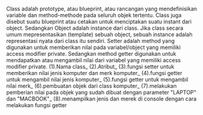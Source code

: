 Class adalah prototype, atau blueprint, atau rancangan yang mendefinisikan variable dan method-methode pada seluruh objek tertentu. Class juga disebut suatu blueprint atau cetakan untuk menciptakan suatu instant dari  object. Sedangkan Object adalah instance dari class. Jika class secara umum mepresentasikan (template) sebuah object, sebuah instance adalah representasi nyata dari class itu sendiri.
Setter adalah method yang digunakan untuk memberikan nilai pada variabel/object yang memiliki access modifier private. Sedangkan method getter digunakan untuk mendapatkan atau mengambil nilai dari variabel yang memiliki access modifier private.
(1).Nama class_ (2).Atribut_ (3).fungsi setter untuk memberikan nilai jenis komputer dan merk komputer_ (4).fungsi getter untuk mengambil nilai jenis komputer_ (5).fungsi getter untuk mengambil nilai merk_ (6).pembuatan objek dari class komputer_ (7).melakukan pemberian nilai pada objek yang sudah dibuat dengan parameter "LAPTOP" dan "MACBOOK"_ (8).menampilkan jenis dan merek di console dengan cara melakukan fungsi getter
